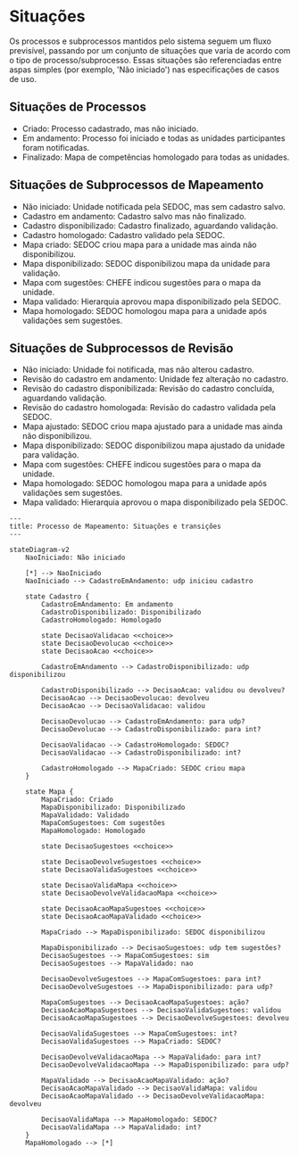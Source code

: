 # Situações

Os processos e subprocessos mantidos pelo sistema seguem um fluxo previsível, passando por um conjunto de situações que varia de acordo com o tipo de processo/subprocesso. Essas situações são referenciadas entre aspas simples (por exemplo, 'Não iniciado') nas especificações de casos de uso.

## Situações de Processos
- Criado: Processo cadastrado, mas não iniciado.
- Em andamento: Processo foi iniciado e todas as unidades participantes foram notificadas.
- Finalizado: Mapa de competências homologado para todas as unidades.

## Situações de Subprocessos de Mapeamento
- Não iniciado: Unidade notificada pela SEDOC, mas sem cadastro salvo.
- Cadastro em andamento: Cadastro salvo mas não finalizado.
- Cadastro disponibilizado: Cadastro finalizado, aguardando validação.
- Cadastro homologado: Cadastro validado pela SEDOC.
- Mapa criado: SEDOC criou mapa para a unidade mas ainda não disponibilizou.
- Mapa disponibilizado: SEDOC disponibilizou mapa da unidade para validação.
- Mapa com sugestões: CHEFE indicou sugestões para o mapa da unidade.
- Mapa validado: Hierarquia aprovou mapa disponibilizado pela SEDOC.
- Mapa homologado: SEDOC homologou mapa para a unidade após validações sem sugestões.

## Situações de Subprocessos de Revisão
- Não iniciado: Unidade foi notificada, mas não alterou cadastro.
- Revisão do cadastro em andamento: Unidade fez alteração no cadastro.
- Revisão do cadastro disponibilizada: Revisão do cadastro concluída, aguardando validação.
- Revisão do cadastro homologada: Revisão do cadastro validada pela SEDOC.
- Mapa ajustado: SEDOC criou mapa ajustado para a unidade mas ainda não disponibilizou.
- Mapa disponibilizado: SEDOC disponibilizou mapa ajustado da unidade para validação.
- Mapa com sugestões: CHEFE indicou sugestões para o mapa da unidade.
- Mapa homologado: SEDOC homologou mapa para a unidade após validações sem sugestões.
- Mapa validado: Hierarquia aprovou o mapa disponibilizado pela SEDOC.

```mermaid
---
title: Processo de Mapeamento: Situações e transições
---

stateDiagram-v2
    NaoIniciado: Não iniciado

    [*] --> NaoIniciado
    NaoIniciado --> CadastroEmAndamento: udp iniciou cadastro

    state Cadastro {
        CadastroEmAndamento: Em andamento
        CadastroDisponibilizado: Disponibilizado
        CadastroHomologado: Homologado

        state DecisaoValidacao <<choice>>
        state DecisaoDevolucao <<choice>>
        state DecisaoAcao <<choice>>

        CadastroEmAndamento --> CadastroDisponibilizado: udp disponibilizou

        CadastroDisponibilizado --> DecisaoAcao: validou ou devolveu?
        DecisaoAcao --> DecisaoDevolucao: devolveu
        DecisaoAcao --> DecisaoValidacao: validou
            
        DecisaoDevolucao --> CadastroEmAndamento: para udp?
        DecisaoDevolucao --> CadastroDisponibilizado: para int?

        DecisaoValidacao --> CadastroHomologado: SEDOC?
        DecisaoValidacao --> CadastroDisponibilizado: int?

        CadastroHomologado --> MapaCriado: SEDOC criou mapa
    }

    state Mapa {
        MapaCriado: Criado
        MapaDisponibilizado: Disponibilizado
        MapaValidado: Validado
        MapaComSugestoes: Com sugestões
        MapaHomologado: Homologado

        state DecisaoSugestoes <<choice>>

        state DecisaoDevolveSugestoes <<choice>>
        state DecisaoValidaSugestoes <<choice>>

        state DecisaoValidaMapa <<choice>>
        state DecisaoDevolveValidacaoMapa <<choice>>

        state DecisaoAcaoMapaSugestoes <<choice>>
        state DecisaoAcaoMapaValidado <<choice>>

        MapaCriado --> MapaDisponibilizado: SEDOC disponibilizou
            
        MapaDisponibilizado --> DecisaoSugestoes: udp tem sugestões?
        DecisaoSugestoes --> MapaComSugestoes: sim
        DecisaoSugestoes --> MapaValidado: nao
            
        DecisaoDevolveSugestoes --> MapaComSugestoes: para int?
        DecisaoDevolveSugestoes --> MapaDisponibilizado: para udp?
            
        MapaComSugestoes --> DecisaoAcaoMapaSugestoes: ação?
        DecisaoAcaoMapaSugestoes --> DecisaoValidaSugestoes: validou
        DecisaoAcaoMapaSugestoes --> DecisaoDevolveSugestoes: devolveu
            
        DecisaoValidaSugestoes --> MapaComSugestoes: int?
        DecisaoValidaSugestoes --> MapaCriado: SEDOC?

        DecisaoDevolveValidacaoMapa --> MapaValidado: para int?
        DecisaoDevolveValidacaoMapa --> MapaDisponibilizado: para udp?

        MapaValidado --> DecisaoAcaoMapaValidado: ação?
        DecisaoAcaoMapaValidado --> DecisaoValidaMapa: validou
        DecisaoAcaoMapaValidado --> DecisaoDevolveValidacaoMapa: devolveu

        DecisaoValidaMapa --> MapaHomologado: SEDOC?
        DecisaoValidaMapa --> MapaValidado: int?
    }
    MapaHomologado --> [*]
```